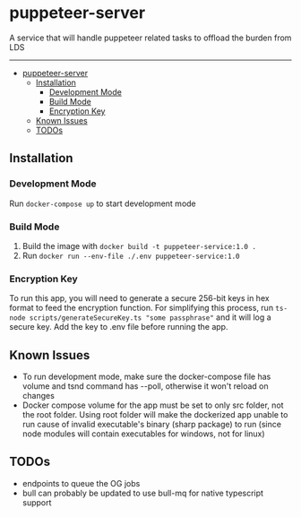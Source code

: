 # puppeteer-server

A service that will handle puppeteer related tasks to offload the burden from LDS

---

- [puppeteer-server](#puppeteer-server)
  - [Installation](#installation)
    - [Development Mode](#development-mode)
    - [Build Mode](#development-mode)
    - [Encryption Key](#encryption-key)
  - [Known Issues](#known-issues)
  - [TODOs](#todos)

## Installation

### Development Mode

Run `docker-compose up` to start development mode

### Build Mode

1. Build the image with `docker build -t puppeteer-service:1.0 .`
2. Run `docker run --env-file ./.env puppeteer-service:1.0`

### Encryption Key

To run this app, you will need to generate a secure 256-bit keys in hex format to feed the encryption function. For simplifying this process, run `ts-node scripts/generateSecureKey.ts "some passphrase"` and it will log a secure key. Add the key to .env file before running the app.

## Known Issues

- To run development mode, make sure the docker-compose file has volume and tsnd command has --poll, otherwise it won't reload on changes
- Docker compose volume for the app must be set to only src folder, not the root folder. Using root folder will make the dockerized app unable to run cause of invalid executable's binary (sharp package) to run (since node modules will contain executables for windows, not for linux)

## TODOs

- endpoints to queue the OG jobs
- bull can probably be updated to use bull-mq for native typescript support
